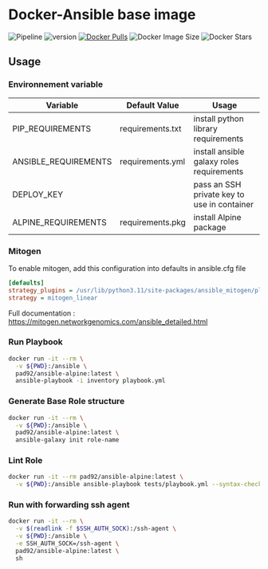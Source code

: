 # Docker-Ansible base image

![Pipeline](https://gitlab.com/pad92/docker-ansible-alpine/badges/master/pipeline.svg)
![version](https://img.shields.io/docker/v/pad92/ansible-alpine?sort=semver)
[![Docker Pulls](https://img.shields.io/docker/pulls/pad92/ansible-alpine)](https://hub.docker.com/r/pad92/ansible-alpine/)
![Docker Image Size](https://img.shields.io/docker/image-size/pad92/ansible-alpine/latest)
![Docker Stars](https://img.shields.io/docker/stars/pad92/ansible-alpine)
## Usage

### Environnement variable

| Variable             | Default Value    | Usage                                       |
|----------------------|------------------|---------------------------------------------|
| PIP_REQUIREMENTS     | requirements.txt | install python library requirements         |
| ANSIBLE_REQUIREMENTS | requirements.yml | install ansible galaxy roles requirements   |
| DEPLOY_KEY           |                  | pass an SSH private key to use in container |
| ALPINE_REQUIREMENTS  | requirements.pkg | install Alpine package                      |

### Mitogen

To enable mitogen, add this configuration into defaults in ansible.cfg file

```cfg
[defaults]
strategy_plugins = /usr/lib/python3.11/site-packages/ansible_mitogen/plugins/strategy
strategy = mitogen_linear
```

Full documentation : https://mitogen.networkgenomics.com/ansible_detailed.html

### Run Playbook

```sh
docker run -it --rm \
  -v ${PWD}:/ansible \
  pad92/ansible-alpine:latest \
  ansible-playbook -i inventory playbook.yml
```

### Generate Base Role structure

```sh
docker run -it --rm \
  -v ${PWD}:/ansible \
  pad92/ansible-alpine:latest \
  ansible-galaxy init role-name
```

### Lint Role

```sh
docker run -it --rm pad92/ansible-alpine:latest \
  -v ${PWD}:/ansible ansible-playbook tests/playbook.yml --syntax-check
```
### Run with forwarding ssh agent

```sh
docker run -it --rm \
  -v $(readlink -f $SSH_AUTH_SOCK):/ssh-agent \
  -v ${PWD}:/ansible \
  -e SSH_AUTH_SOCK=/ssh-agent \
  pad92/ansible-alpine:latest \
  sh
```
